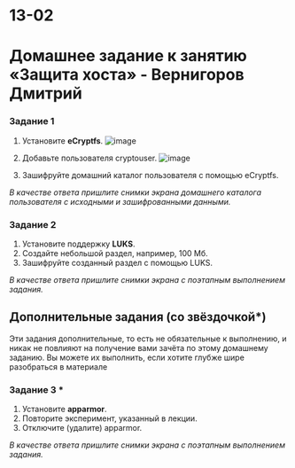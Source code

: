 # 13-02
# Домашнее задание к занятию  «Защита хоста» - Вернигоров Дмитрий


### Задание 1

1. Установите **eCryptfs**.
![image](https://github.com/Wernigerode23/13-02/assets/153208339/ae6d322b-95ca-49f9-b583-cd8662e8c5f3)

   
3. Добавьте пользователя cryptouser.
   ![image](https://github.com/Wernigerode23/13-02/assets/153208339/d00f895d-492e-4e69-b1ce-677a2a63b41a)

5. Зашифруйте домашний каталог пользователя с помощью eCryptfs.


*В качестве ответа  пришлите снимки экрана домашнего каталога пользователя с исходными и зашифрованными данными.*  

### Задание 2

1. Установите поддержку **LUKS**.
2. Создайте небольшой раздел, например, 100 Мб.
3. Зашифруйте созданный раздел с помощью LUKS.

*В качестве ответа пришлите снимки экрана с поэтапным выполнением задания.*


## Дополнительные задания (со звёздочкой*)

Эти задания дополнительные, то есть не обязательные к выполнению, и никак не повлияют на получение вами зачёта по этому домашнему заданию. Вы можете их выполнить, если хотите глубже шире разобраться в материале

### Задание 3 *

1. Установите **apparmor**.
2. Повторите эксперимент, указанный в лекции.
3. Отключите (удалите) apparmor.


*В качестве ответа пришлите снимки экрана с поэтапным выполнением задания.*
